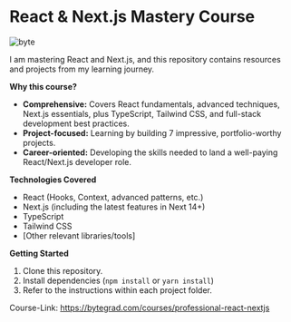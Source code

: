 # React & Next.js Mastery Course
![byte](https://github.com/ameya-6964/Professional-React-And-Next-Course/assets/104457295/117f3340-8891-425f-8787-a852d0ebc6de)


I am mastering React and Next.js, and this repository contains resources and projects from my learning journey.

**Why this course?**

* **Comprehensive:**  Covers React fundamentals, advanced techniques, Next.js essentials, plus TypeScript, Tailwind CSS, and full-stack development best practices.
* **Project-focused:** Learning by building 7 impressive, portfolio-worthy projects.
* **Career-oriented:** Developing the skills needed to land a well-paying React/Next.js developer role.

**Technologies Covered**

* React (Hooks, Context, advanced patterns, etc.)
* Next.js (including the latest features in Next 14+)
* TypeScript
* Tailwind CSS
* [Other relevant libraries/tools] 

**Getting Started** 

1. Clone this repository.
2. Install dependencies (`npm install` or `yarn install`)
3. Refer to the instructions within each project folder.

Course-Link: https://bytegrad.com/courses/professional-react-nextjs
